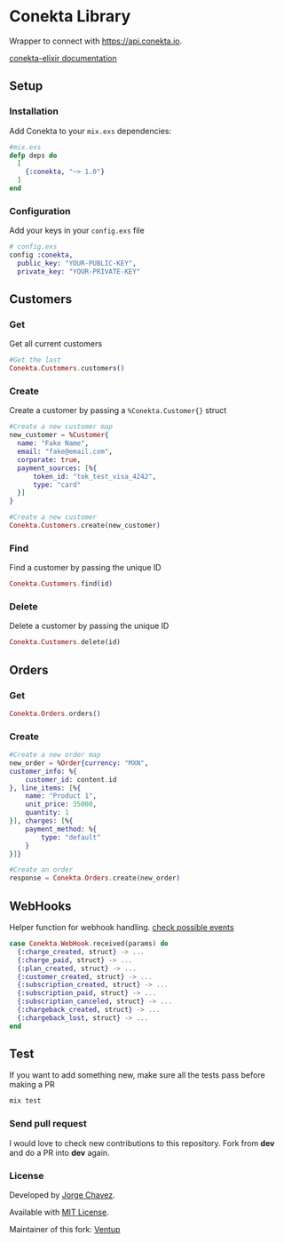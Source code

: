 # Conekta Library

Wrapper to connect with https://api.conekta.io.

[conekta-elixir documentation](https://hexdocs.pm/conekta/api-reference.html)

## Setup

### Installation

Add Conekta to your `mix.exs` dependencies:

```elixir
#mix.exs
defp deps do
  [
    {:conekta, "~> 1.0"}
  ]
end
```

### Configuration
Add your keys in your `config.exs` file

```elixir
# config.exs
config :conekta,
  public_key: "YOUR-PUBLIC-KEY",
  private_key: "YOUR-PRIVATE-KEY"

```

## Customers

### Get
Get all current customers
```elixir
#Get the last
Conekta.Customers.customers()
```

### Create
Create a customer by passing a `%Conekta.Customer{}` struct

```elixir
#Create a new customer map
new_customer = %Customer{
  name: "Fake Name",
  email: "fake@email.com",
  corporate: true,
  payment_sources: [%{
      token_id: "tok_test_visa_4242",
      type: "card"
  }]
}

#Create a new customer
Conekta.Customers.create(new_customer)

```

### Find
Find a customer by passing the unique ID
```elixir
Conekta.Customers.find(id)
```

### Delete
Delete a customer by passing the unique ID
```elixir
Conekta.Customers.delete(id)
```


## Orders

### Get

```elixir
Conekta.Orders.orders()
```

### Create

```elixir
#Create a new order map
new_order = %Order{currency: "MXN",
customer_info: %{
    customer_id: content.id
}, line_items: [%{
    name: "Product 1",
    unit_price: 35000,
    quantity: 1
}], charges: [%{
    payment_method: %{
        type: "default"
    }
}]}

#Create an order
response = Conekta.Orders.create(new_order)
```


## WebHooks

Helper function for webhook handling. [check possible events](https://developers.conekta.com/resources/webhooks)

```elixir
case Conekta.WebHook.received(params) do
  {:charge_created, struct} -> ...
  {:charge_paid, struct} -> ...
  {:plan_created, struct} -> ...
  {:customer_created, struct} -> ...
  {:subscription_created, struct} -> ...
  {:subscription_paid, struct} -> ...
  {:subscription_canceled, struct} -> ...
  {:chargeback_created, struct} -> ...
  {:chargeback_lost, struct} -> ...
end
```

## Test
If you want to add something new, make sure all the tests pass before making a PR
```elixir
mix test
```

### Send pull request
I would love to check new contributions to this repository.
Fork from **dev** and do a PR into **dev** again.  

### License

Developed by [Jorge Chavez](https://twitter.com/JorgeChavz). 

Available with [MIT License](https://github.com/echavezNS/conekta-elixir/blob/master/LICENSE).

Maintainer of this fork: [Ventup](https://github.com/Ventup-IT)
